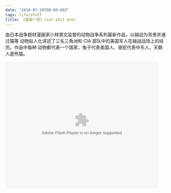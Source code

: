 ```yaml
---
date: "2010-07-19T00:00:00Z"
tags: life/stuff
title: 《猫屎一号》(cat shit one)
---
```


由日本战争题材漫画家小林源文监督的动物战争系列最新作品，以越战为背景并通过猫等
动物拟人化讲述了三名三角洲和 CIA 部队中的美国军人在越战战场上的经历。作品中每种
动物都代表一个国家，兔子代表美国人、骆驼代表中东人，天朝人是熊猫。

<embed src="http://player.youku.com/player.php/sid/XMTk3OTc5MjI0/v.swf" quality="high" width="480" height="400" align="middle" allowScriptAccess="sameDomain" type="application/x-shockwave-flash"></embed>

